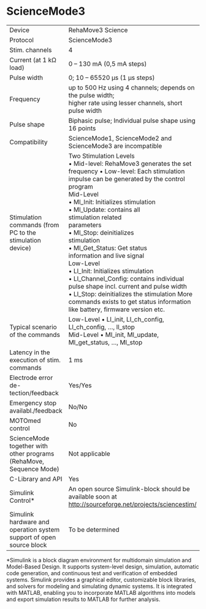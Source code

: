 # ScienceMode3

|                                                              |                                                              |
| ------------------------------------------------------------ | ------------------------------------------------------------ |
| Device                                                       | RehaMove3 Science                                            |
| Protocol                                                     | ScienceMode3                                                 |
| Stim. channels                                               | 4                                                            |
| Current (at 1 kΩ load)                                       | 0 – 130 mA (0,5 mA steps)                                    |
| Pulse width                                                  | 0; 10 – 65520 μs (1 μs steps)                                |
| Frequency                                                    | up to 500 Hz using 4 channels; depends on the pulse width;<br/>higher rate using lesser channels, short pulse width |
| Pulse shape                                                  | Biphasic pulse; Individual pulse shape using 16 points       |
| Compatibility                                                | ScienceMode1, ScienceMode2 and ScienceMode3 are incompatible |
| Stimulation commands (from PC to the stimulation device)     | Two Stimulation Levels<br/>• Mid-level: RehaMove3 generates the set frequency • Low-level: Each stimulation impulse can be generated by the control program<br/>Mid-Level<br/>• Ml_Init: Initializes stimulation<br/>• Ml_Update: contains all<br/>stimulation related<br/>parameters<br/>• Ml_Stop: deinitializes<br/>stimulation<br/>• Ml_Get_Status: Get status<br/>information and live signal<br/>Low-Level<br/>• Ll_Init: Initializes stimulation<br/>• Ll_Channel_Config: contains individual pulse shape incl. current and pulse width<br/>• Ll_Stop: deinitializes the stimulation More commands exists to get status information like battery, firmware version etc. |
| Typical scenario of the commands                             | Low-Level • Ll_init, Ll_ch_config, Ll_ch_config, …, ll_stop<br/>Mid-Level • Ml_init, Ml_update, Ml_get_status, …, Ml_stop |
| Latency in the execution of stim. commands                   | 1 ms                                                         |
| Electrode error de-tection/feedback                          | Yes/Yes                                                      |
| Emergency stop availabl./feedback                            | No/No                                                        |
| MOTOmed control                                              | No                                                           |
| ScienceMode together with other programs (RehaMove, Sequence Mode) | Not applicable                                               |
| C-Library and API                                            | Yes                                                          |
| Simulink<br/>Control*                                        | An open source Simulink-block should be available soon at<br/>http://sourceforge.net/projects/sciencestim/ |
| Simulink hardware and operation system<br/>support of open source block | To be determined                                             |

*Simulink is a block diagram environment for multidomain simulation and Model-Based Design. It supports system-level design, simulation, automatic code generation, and continuous test and verification of embedded systems. Simulink provides a graphical editor, customizable block libraries, and solvers for modeling and simulating dynamic systems. It is integrated with MATLAB, enabling you to incorporate MATLAB algorithms into models and export simulation results to MATLAB for further analysis.





